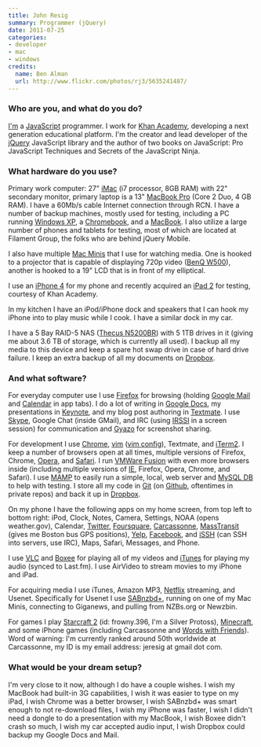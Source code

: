 ```yaml
---
title: John Resig
summary: Programmer (jQuery)
date: 2011-07-25
categories:
- developer
- mac
- windows
credits:
  name: Ben Alman
  url: http://www.flickr.com/photos/rj3/5635241487/
---
```


### Who are you, and what do you do?

[I'm](http://ejohn.org/ "John's website.") a [JavaScript][] programmer. I work for [Khan Academy](http://www.khanacademy.org/ "An open education source."), developing a next generation educational platform. I'm the creator and lead developer of the [jQuery][] JavaScript library and the author of two books on JavaScript: Pro JavaScript Techniques and Secrets of the JavaScript Ninja.

### What hardware do you use?

Primary work computer: 27" [iMac][] (i7 processor, 8GB RAM) with 22" secondary monitor, primary laptop is a 13" [MacBook Pro][macbook-pro] (Core 2 Duo, 4 GB RAM). I have a 60Mb/s cable Internet connection through RCN. I have a number of backup machines, mostly used for testing, including a PC running [Windows XP][windows-xp], a [Chromebook][], and a [MacBook][]. I also utilize a large number of phones and tablets for testing, most of which are located at Filament Group, the folks who are behind jQuery Mobile.

I also have multiple [Mac Minis][mac-mini] that I use for watching media. One is hooked to a projector that is capable of displaying 720p video ([BenQ W500][w500]), another is hooked to a 19" LCD that is in front of my elliptical.

I use an [iPhone 4][iphone-4] for my phone and recently acquired an [iPad 2][ipad-2] for testing, courtesy of Khan Academy.

In my kitchen I have an iPod/iPhone dock and speakers that I can hook my iPhone into to play music while I cook. I have a similar dock in my car.

I have a 5 Bay RAID-5 NAS ([Thecus N5200BR][n5200]) with 5 1TB drives in it (giving me about 3.6 TB of storage, which is currently all used). I backup all my media to this device and keep a spare hot swap drive in case of hard drive failure. I keep an extra backup of all my documents on [Dropbox][].

### And what software?

For everyday computer use I use [Firefox][] for browsing (holding [Google Mail][gmail] and [Calendar][google-calendar] in app tabs). I do a lot of writing in [Google Docs][google-docs], my presentations in [Keynote][], and my blog post authoring in [Textmate][]. I use [Skype][], Google Chat (inside GMail), and IRC (using [IRSSI][] in a screen session) for communication and [Gyazo][] for screenshot sharing.

For development I use [Chrome][], [vim][] ([vim config](https://gist.github.com/955547 "John's vim config.")), Textmate, and [iTerm2][]. I keep a number of browsers open at all times, multiple versions of Firefox, Chrome, [Opera][], and [Safari][]. I run [VMWare Fusion][vmware-fusion] with even more browsers inside (including multiple versions of [IE][internet-explorer], Firefox, Opera, Chrome, and Safari). I use [MAMP][] to easily run a simple, local, web server and [MySQL DB][mysql] to help with testing. I store all my code in [Git][] (on [Github][], oftentimes in private repos) and back it up in [Dropbox][].

On my phone I have the following apps on my home screen, from top left to bottom right: iPod, Clock, Notes, Camera, Settings, NOAA (opens weather.gov), Calendar, [Twitter][twitter-ios], [Foursquare][foursquare-ios], [Carcassonne][carcassonne-ios], [MassTransit][masstransit-ios] (gives me Boston bus GPS positions), [Yelp][yelp-ios], [Facebook][facebook-ios], and [iSSH][issh-ios] (can SSH into servers, use IRC), Maps, Safari, Messages, and Phone.

I use [VLC][] and [Boxee][] for playing all of my videos and [iTunes][] for playing my audio (synced to Last.fm). I use AirVideo to stream movies to my iPhone and iPad.

For acquiring media I use iTunes, Amazon MP3, [Netflix][] streaming, and Usenet. Specifically for Usenet I use [SABnzbd+][sabnzbd-plus], running on one of my Mac Minis, connecting to Giganews, and pulling from NZBs.org or Newzbin.

For games I play [Starcraft 2][starcraft-2] (id: frowny.396, I'm a Silver Protoss), [Minecraft][], and some iPhone games (including Carcassonne and [Words with Friends][words-with-friends-ios]). Word of warning: I'm currently ranked around 50th worldwide at Carcassonne, my ID is my email address: jeresig at gmail dot com.

### What would be your dream setup?

I'm very close to it now, although I do have a couple wishes. I wish my MacBook had built-in 3G capabilities, I wish it was easier to type on my iPad, I wish Chrome was a better browser, I wish SABnzbd+ was smart enough to not re-download files, I wish my iPhone was faster, I wish I didn't need a dongle to do a presentation with my MacBook, I wish Boxee didn't crash so much, I wish my car accepted audio input, I wish Dropbox could backup my Google Docs and Mail.

[mamp]: windows/ "A one-click Mac solution for Apache, MySQL, PHP."

[boxee]: http://web.archive.org/web/20230518121314/http://www.boxee.tv/ "An application for watching and organising media."
[carcassonne-ios]: https://carcassonneapp.com/ "A tile game."
[chrome]: https://www.google.com/intl/en/chrome/ "A WebKit-based browser, where each tab runs in its own thread."
[chromebook]: http://web.archive.org/web/20120421052503/http://www.google.com:80/intl/en/chromebook/ "A laptop built for only running Web apps."
[dropbox]: https://www.dropbox.com/ "Online syncing and storage."
[facebook-ios]: https://apps.apple.com/us/app/facebook/id284882215 "An iPhone app for accessing Facebook."
[firefox]: https://www.mozilla.org/en-US/firefox/new/ "A cross-platform open-source web browser."
[foursquare-ios]: https://apps.apple.com/us/app/foursquare/id306934924 "An iPhone client for the social location game."
[git]: https://git-scm.com/ "A version control system."
[github]: https://github.com/ "A Git code repository service."
[gmail]: https://mail.google.com/mail/u/0/ "Web-based email."
[google-calendar]: https://en.wikipedia.org/wiki/Google_Calendar "A web-based calendar client."
[google-docs]: https://en.wikipedia.org/wiki/Google_Docs "A web-based office suite."
[gyazo]: https://gyazo.com/ "A screenshot capturing and sharing tool for the Mac."
[imac]: https://www.apple.com/imac-24/ "An all-in-one computer."
[internet-explorer]: https://en.wikipedia.org/wiki/Internet_Explorer "A PC web browser."
[ipad-2]: https://www.apple.com/ipad/ "A tablet device."
[iphone-4]: https://en.wikipedia.org/wiki/IPhone_4 "A smartphone."
[irssi]: https://irssi.org/ "A CLI irc client."
[issh-ios]: http://web.archive.org/web/20170414074420/http://download.cnet.com:80/iSSH-SSH-VNC-Console/3000-2064_4-75179912.html "A terminal emulator for iOS."
[iterm2]: https://iterm2.com/ "An alternative terminal application for Mac OS X."
[itunes]: https://www.apple.com/itunes/ "A jukebox application and online store."
[javascript]: https://en.wikipedia.org/wiki/JavaScript "An interpreted scripting language."
[jquery]: https://jquery.com/ "A Javascript framework."
[keynote]: https://www.apple.com/keynote/ "Presentation software for the Mac."
[mac-mini]: https://www.apple.com/mac-mini/ "A small desktop computer."
[macbook-pro]: https://www.apple.com/macbook-pro/ "A laptop."
[macbook]: https://en.wikipedia.org/wiki/MacBook "A laptop."
[mamp]: https://www.mamp.info/en/mamp/mac/ "A one-click Mac solution for Apache, MySQL, PHP."
[masstransit-ios]: https://apps.apple.com/app/masstransit/id328225661 "An iPhone app for tracking Boston's public transport times."
[minecraft]: http://web.archive.org/web/20200217201457/https://www.minecraft.net/ "A digging and building game."
[mysql]: https://www.mysql.com/ "A relational database server."
[n5200]: http://web.archive.org/web/20210512144410/https://www.thecus.com/product.php?PROD_ID=5 "A five-bay NAS device."
[netflix]: http://web.archive.org/web/20221226033709/https://www.netflix.com/ "A movie rental and streaming service."
[opera]: http://web.archive.org/web/20221227050003/https://www.opera.com/ "A cross-platform web browser."
[sabnzbd-plus]: https://sabnzbd.org/ "A Usenet downloader."
[safari]: https://www.apple.com/safari/ "A fast web browser."
[skype]: https://www.skype.com/en/ "Voice and video chat software."
[starcraft-2]: http://web.archive.org/web/20150912043344/http://www.starcraft2.com/ "A sci-fi RTS game."
[textmate]: https://macromates.com/ "A text editor for the Mac."
[twitter-ios]: https://apps.apple.com/app/twitter/id333903271 "A Twitter client."
[vim]: https://www.vim.org/ "A command-line text editor."
[vlc]: http://www.videolan.org/vlc/ "An open-source media player."
[vmware-fusion]: http://web.archive.org/web/20221223060906/https://www.vmware.com/products/fusion.html "A PC emulator for the Mac."
[w500]: http://web.archive.org/web/20140709164034/http://www.amazon.com/BenQ-W500-Home-Cinema-Projector/dp/B000OPOBTM "A projector."
[windows-xp]: https://en.wikipedia.org/wiki/Windows_XP "An operating system for x86 computers."
[words-with-friends-ios]: https://apps.apple.com/us/app/words-with-friends/id322852954 "A word game for the iPhone."
[yelp-ios]: https://apps.apple.com/app/yelp/id284910350 "An iPhone app for accessing Yelp reviews."
